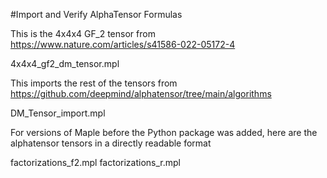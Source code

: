 #Import and Verify AlphaTensor Formulas

This is the 4x4x4 GF_2 tensor from https://www.nature.com/articles/s41586-022-05172-4

4x4x4_gf2_dm_tensor.mpl

This imports the rest of the tensors from https://github.com/deepmind/alphatensor/tree/main/algorithms

DM_Tensor_import.mpl

For versions of Maple before the Python package was added, here are the alphatensor tensors in a directly readable format

factorizations_f2.mpl
factorizations_r.mpl
